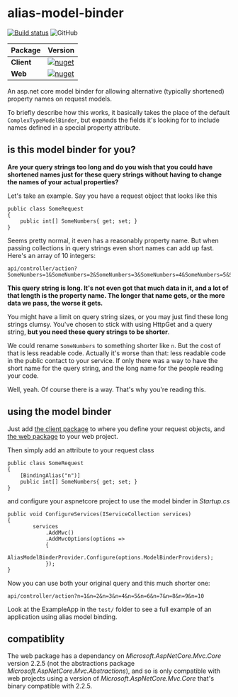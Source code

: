 # alias-model-binder

[![Build status](https://ci.appveyor.com/api/projects/status/im76pxbt2kk793o0?svg=true)](https://ci.appveyor.com/project/NathanLBCooper/alias-model-binder)
![GitHub](https://img.shields.io/github/license/NathanLBCooper/alias-model-binder.svg)

| Package | Version |
| --- | --- |
| **Client** | [![nuget](https://img.shields.io/nuget/v/AliasModelBinder.Web.svg)](https://www.nuget.org/packages/AliasModelBinder.Web/) |
| **Web** | [![nuget](https://img.shields.io/nuget/v/AliasModelBinder.Client.svg)](https://www.nuget.org/packages/AliasModelBinder.Client/) |


An asp.net core model binder for allowing alternative (typically shortened) property names on request models.

To briefly describe how this works, it basically takes the place of the default `ComplexTypeModelBinder`, but expands the fields it's looking for to include names defined in a special property attribute.

## is this model binder for you?

**Are your query strings too long and do you wish that you could have shortened names just for these query strings without having to change the names of your actual properties?**

Let's take an example. Say you have a request object that looks like this

	public class SomeRequest
	{
   		public int[] SomeNumbers{ get; set; }
	}
    
Seems pretty normal, it even has a reasonably property name. But when passing collections in query strings even short names can add up fast. Here's an array of 10 integers:
    
    api/controller/action?SomeNumbers=1&SomeNumbers=2&SomeNumbers=3&SomeNumbers=4&SomeNumbers=5&SomeNumbers=6&SomeNumbers=7&SomeNumbers=8&SomeNumbers=9&SomeNumbers=10

**This query string is long. It's not even got that much data in it, and a lot of that length is the property name. The longer that name gets, or the more data we pass, the worse it gets.**

You might have a limit on query string sizes, or you may just find these long strings clumsy. You've chosen to stick with using HttpGet and a query string, **but you need these query strings to be shorter**.

We could rename `SomeNumbers` to something shorter like `n`. But the cost of that is less readable code. Actually it's worse than that: less readable code in the public contact to your service. If only there was a way to have the short name for the query string, and the long name for the people reading your code. 

Well, yeah. Of course there is a way. That's why you're reading this.


## using the model binder

Just add [the client package](https://www.nuget.org/packages/AliasModelBinder.Client/) to where you define your request objects, and [the web package](https://www.nuget.org/packages/AliasModelBinder.Web/) to your web project.

Then simply add an attribute to your request class

    public class SomeRequest
	{
    	[BindingAlias("n")]
   		public int[] SomeNumbers{ get; set; }
	}



and configure your aspnetcore project to use the model binder in *Startup.cs*

    public void ConfigureServices(IServiceCollection services)
    {
            services
                .AddMvc()
                .AddMvcOptions(options =>
                {
                    AliasModelBinderProvider.Configure(options.ModelBinderProviders);
                });
    }
    
    
Now you can use both your original query and this much shorter one:

    api/controller/action?n=1&n=2&n=3&n=4&n=5&n=6&n=7&n=8&n=9&n=10
    
Look at the ExampleApp in the `test/` folder to see a full example of an application using alias model binding.
    
## compatiblity

The web package has a dependancy on *Microsoft.AspNetCore.Mvc.Core* version 2.2.5 (not the abstractions package *Microsoft.AspNetCore.Mvc.Abstractions*), and so is only compatible with web projects using a version of *Microsoft.AspNetCore.Mvc.Core* that's binary compatible with 2.2.5.
